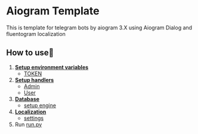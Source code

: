 # Aiogram Template
This is template for telegram bots by aiogram 3.X 
using Aiogram Dialog and fluentogram localization

## **How to use🤔**
1. [**Setup environment variables**](https://stackoverflow.com/questions/42708389/how-to-set-environment-variables-in-pycharm)
   - [TOKEN](https://telegram.me/BotFather)
2. [**Setup handlers**](bot/handlers)
   - [Admin](bot/handlers/admin/main.py)
   - [User](bot/handlers/user/main.py)
3. [**Database**]()
   - [setup engine](bot/database/main.py)
4. [**Localization**](bot/misc/i18n.py)
   - [settings](bot/misc/i18n.py)
5. Run [run.py](run.py)
